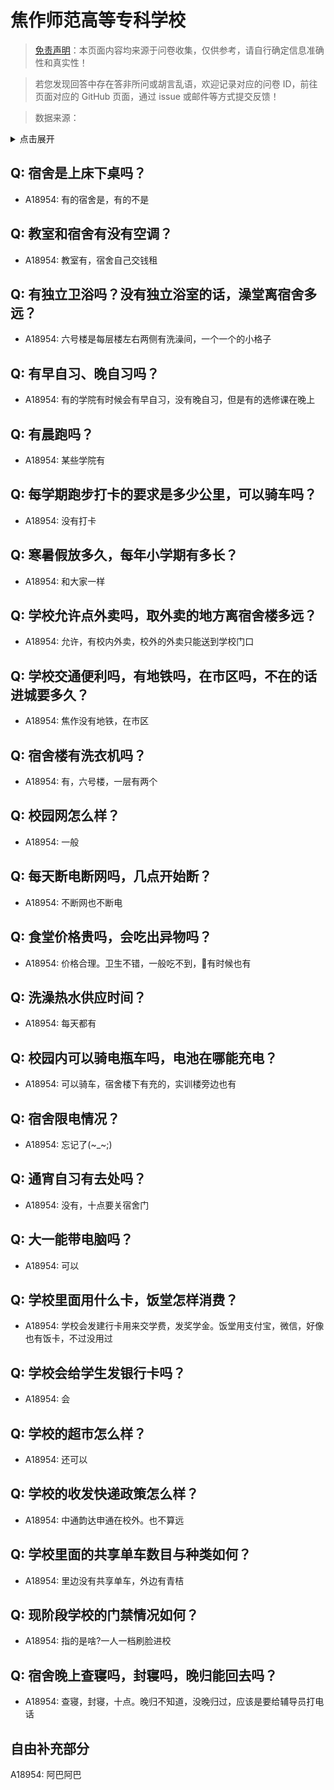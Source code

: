 # 焦作师范高等专科学校

> [免责声明](https://colleges.chat/#_3)：本页面内容均来源于问卷收集，仅供参考，请自行确定信息准确性和真实性！

> 若您发现回答中存在答非所问或胡言乱语，欢迎记录对应的问卷 ID，前往页面对应的 GitHub 页面，通过 issue 或邮件等方式提交反馈！

> 数据来源：

<details><summary>点击展开</summary>
<ul>
<li>A18954: 匿名 (2023 年 06 月)</li>
</ul>
</details>

## Q: 宿舍是上床下桌吗？

- A18954: 有的宿舍是，有的不是

## Q: 教室和宿舍有没有空调？

- A18954: 教室有，宿舍自己交钱租

## Q: 有独立卫浴吗？没有独立浴室的话，澡堂离宿舍多远？

- A18954: 六号楼是每层楼左右两侧有洗澡间，一个一个的小格子

## Q: 有早自习、晚自习吗？

- A18954: 有的学院有时候会有早自习，没有晚自习，但是有的选修课在晚上

## Q: 有晨跑吗？

- A18954: 某些学院有

## Q: 每学期跑步打卡的要求是多少公里，可以骑车吗？

- A18954: 没有打卡

## Q: 寒暑假放多久，每年小学期有多长？

- A18954: 和大家一样

## Q: 学校允许点外卖吗，取外卖的地方离宿舍楼多远？

- A18954: 允许，有校内外卖，校外的外卖只能送到学校门口

## Q: 学校交通便利吗，有地铁吗，在市区吗，不在的话进城要多久？

- A18954: 焦作没有地铁，在市区

## Q: 宿舍楼有洗衣机吗？

- A18954: 有，六号楼，一层有两个

## Q: 校园网怎么样？

- A18954: 一般

## Q: 每天断电断网吗，几点开始断？

- A18954: 不断网也不断电

## Q: 食堂价格贵吗，会吃出异物吗？

- A18954: 价格合理。卫生不错，一般吃不到，😬有时候也有

## Q: 洗澡热水供应时间？

- A18954: 每天都有

## Q: 校园内可以骑电瓶车吗，电池在哪能充电？

- A18954: 可以骑车，宿舍楼下有充的，实训楼旁边也有

## Q: 宿舍限电情况？

- A18954: 忘记了(\~\_\~;)

## Q: 通宵自习有去处吗？

- A18954: 没有，十点要关宿舍门

## Q: 大一能带电脑吗？

- A18954: 可以

## Q: 学校里面用什么卡，饭堂怎样消费？

- A18954: 学校会发建行卡用来交学费，发奖学金。饭堂用支付宝，微信，好像也有饭卡，不过没用过

## Q: 学校会给学生发银行卡吗？

- A18954: 会

## Q: 学校的超市怎么样？

- A18954: 还可以

## Q: 学校的收发快递政策怎么样？

- A18954: 中通韵达申通在校外。也不算远

## Q: 学校里面的共享单车数目与种类如何？

- A18954: 里边没有共享单车，外边有青桔

## Q: 现阶段学校的门禁情况如何？

- A18954: 指的是啥?一人一档刷脸进校

## Q: 宿舍晚上查寝吗，封寝吗，晚归能回去吗？

- A18954: 查寝，封寝，十点。晚归不知道，没晚归过，应该是要给辅导员打电话

## 自由补充部分

A18954: 阿巴阿巴